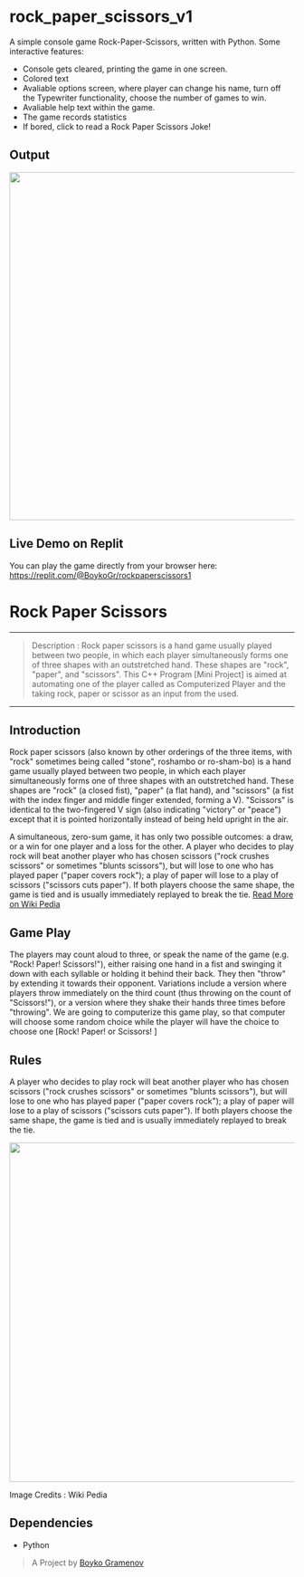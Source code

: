 # rock_paper_scissors_v1
A simple console game Rock-Paper-Scissors, written with Python. Some interactive features:
- Console gets cleared, printing the game in one screen.
- Colored text
- Avaliable options screen, where player can change his name, turn off the Typewriter functionality, choose the number of games to win.
- Avaliable help text within the game.
- The game records statistics
- If bored, click to read a Rock Paper Scissors Joke!

## Output

<img src="https://github.com/boykogr/rock_paper_scissors_v1/rock-paper-scissors-1-demo.gif" width="720" height="615" />

## Live Demo on Replit

You can play the game directly from your browser here:
https://replit.com/@BoykoGr/rockpaperscissors1

# Rock Paper Scissors 
---
> Description : Rock paper scissors is a hand game usually played between two people, in which each player simultaneously forms one of three shapes with an outstretched hand. These shapes are "rock", "paper", and "scissors". This C++ Program [Mini Project] is aimed at automating one of the player called as Computerized Player and the taking rock, paper or scissor as an input from the used.
---

## Introduction

Rock paper scissors (also known by other orderings of the three items, with "rock" sometimes being called "stone", roshambo or ro-sham-bo) is a hand game usually played between two people, in which each player simultaneously forms one of three shapes with an outstretched hand. These shapes are "rock" (a closed fist), "paper" (a flat hand), and "scissors" (a fist with the index finger and middle finger extended, forming a V). "Scissors" is identical to the two-fingered V sign (also indicating "victory" or "peace") except that it is pointed horizontally instead of being held upright in the air.

A simultaneous, zero-sum game, it has only two possible outcomes: a draw, or a win for one player and a loss for the other. A player who decides to play rock will beat another player who has chosen scissors ("rock crushes scissors" or sometimes "blunts scissors"), but will lose to one who has played paper ("paper covers rock"); a play of paper will lose to a play of scissors ("scissors cuts paper"). If both players choose the same shape, the game is tied and is usually immediately replayed to break the tie.
[Read More on Wiki Pedia](https://en.wikipedia.org/wiki/Rock_paper_scissors)

## Game Play

The players may count aloud to three, or speak the name of the game (e.g. "Rock! Paper! Scissors!"), either raising one hand in a fist and swinging it down with each syllable or holding it behind their back. They then "throw" by extending it towards their opponent. Variations include a version where players throw immediately on the third count (thus throwing on the count of "Scissors!"), or a version where they shake their hands three times before "throwing". We are going to computerize this game play, so that computer will choose some random choice while the player will have the choice to choose one [Rock! Paper! or Scissors! ]

## Rules

A player who decides to play rock will beat another player who has chosen
scissors ("rock crushes scissors" or sometimes "blunts scissors"),
but will lose to one who has played paper ("paper covers rock");
a play of paper will lose to a play of scissors ("scissors cuts paper").
If both players choose the same shape, the game is tied and
is usually immediately replayed to break the tie.

<img src="https://upload.wikimedia.org/wikipedia/commons/thumb/6/67/Rock-paper-scissors.svg/1200px-Rock-paper-scissors.svg.png" width = "600" height = "600"/>

Image Credits : Wiki Pedia



## Dependencies

* Python






> A Project by [Boyko Gramenov](https://github.com/boykogr)

